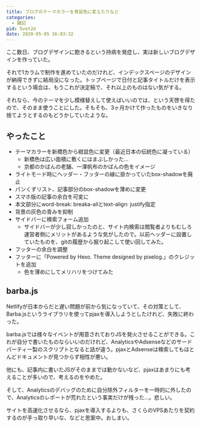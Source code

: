 ```yaml
---
title: ブログのテーマカラーを青鼠色に変えたりなど
categories:
  - 雑記
pid: 5vet2d
date: 2020-05-05 16:03:32
---
```


ここ数日、ブログデザインに飽きるという持病を発症し、実は新しいブログデザインを作っていた。

それで1カラムで制作を進めていたのだけれど、インデックスページのデザインが納得できずに結局没になった。トップページで日付と記事タイトルだけを表示するという場合は、もうこれが決定稿で、それ以上のものはない気がする。

それなら、今のテーマを少し模様替えして使えばいいのでは、という天啓を得たので、そのまま使うことにした。そもそも、3ヶ月かけて作ったものをいきなり捨てようとするのもどうかしていたような。

## やったこと

- テーマカラーを新橋色から紺鼠色に変更（最近日本の伝統色に凝っている）
  - 新橋色は広い面積に敷くにはまぶしかった...
  - 京都のかばんの老舗、一澤帆布のかばんの色をイメージ
- ライトモード時にヘッダー・フッターの縁に掛かっていたbox-shadowを廃止
- パンくずリスト、記事部分のbox-shadowを薄めに変更
- スマホ版の記事の余白を可変に
- 本文部分にword-break: breaka-allとtext-align: justify指定
- 背景の灰色の青みを抑制
- サイドバーに検索フォーム追加
  - サイドバーが少し寂しかったのと、サイト内検索は閲覧者よりもむしろ運営者側にメリットがあるような気がしたので。以前ヘッダーに設置していたものを、gitの履歴から掘り起こして使い回してみた。
- フッターの余白を調整
- フッターに「Powered by Hexo. Theme designed by pixelog.」のクレジットを追加
  - 色を薄めにしてメリハリをつけてみた


## barba.js

Netlifyが日本からだと遅い問題が前から気になっていて、その対策として、Barba.jsというライブラリを使ってpjaxを導入しようとしたけれど、失敗に終わった。

barba.jsでは様々なイベントが用意されておりJSを発火させることができる。これが自分で書いたものならいいのだけれど、AnalyticsやAdsenseなどのサードパーティー製のスクリプトとなると話が違う。pjaxとAdsenseは検索してもほとんどドキュメントが見つからず相性が悪い。

他にも、記事内に書いたJSがそのままでは動かないなど、pjaxはあまりにも考えることが多いので、考えるのをやめた。

そして、Analyticsのデバッグのために自分除外フィルターを一時的に外したので、Analyticsのレポートが荒れたという事実だけが残った...。悲しい。

サイトを高速化させるなら、pjaxを導入するよりも、さくらのVPSあたりを契約するのが手っ取り早いな、などと思案中。おしまい。
